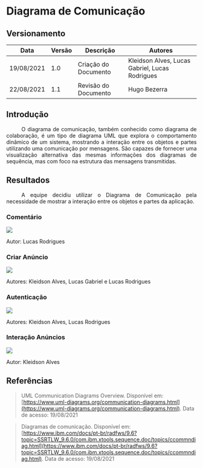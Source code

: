 # Diagrama de Comunicação

## Versionamento
| Data | Versão | Descrição | Autores |
| -------- | -------- | -------- | ---|
|   19/08/2021   |  1.0    |  Criação do Documento    | Kleidson Alves, Lucas Gabriel, Lucas Rodrigues
|   22/08/2021   |  1.1    |  Revisão do Documento    | Hugo Bezerra

## Introdução
<div style="text-indent: 40px; text-align: justify">
<p>
O diagrama de comunicação, também conhecido como diagrama de colaboração, é um tipo de diagrama UML que explora o comportamento dinâmico de um sistema, mostrando a interação entre os objetos e partes utilizando uma comunicação por mensagens. São capazes de fornecer uma visualização alternativa das mesmas informações dos diagramas de sequência, mas com foco na estrutura das mensagens transmitidas.
</p>
</div>

## Resultados

<div style="text-indent: 40px; text-align: justify">
<p>
A equipe decidiu utilizar o Diagrama de Comunicação pela necessidade de mostrar a interação entre os objetos e partes da aplicação.
</p>
</div>


### Comentário

[![](https://i.imgur.com/BxNbFoU.png)](https://i.imgur.com/BxNbFoU.png)

Autor: Lucas Rodrigues
### Criar Anúncio 

[![](https://i.imgur.com/R5EX6L3.png)](https://i.imgur.com/R5EX6L3.png)

Autores: Kleidson Alves, Lucas Gabriel e Lucas Rodrigues
### Autenticação

[![](https://i.imgur.com/OhD5Yuh.png)](https://i.imgur.com/OhD5Yuh.png)

Autores: Kleidson Alves, Lucas Rodrigues

### Interação Anúncios

[![](https://i.imgur.com/JouiJCc.png)](https://i.imgur.com/JouiJCc.png)

Autor: Kleidson Alves 

## Referências
> UML Communication Diagrams Overview. Disponível em: [https://www.uml-diagrams.org/communication-diagrams.html](https://www.uml-diagrams.org/communication-diagrams.html). Data de acesso: 19/08/2021

> Diagramas de comunicação. Disponível em: [https://www.ibm.com/docs/pt-br/radfws/9.6?topic=SSRTLW_9.6.0/com.ibm.xtools.sequence.doc/topics/ccommndiag.html](https://www.ibm.com/docs/pt-br/radfws/9.6?topic=SSRTLW_9.6.0/com.ibm.xtools.sequence.doc/topics/ccommndiag.html). Data de acesso: 19/08/2021